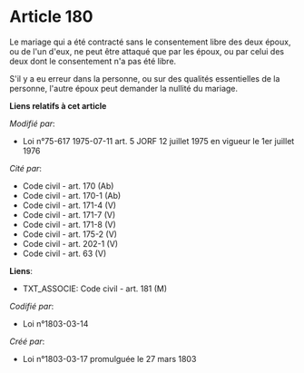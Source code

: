 # Article 180

Le mariage qui a été contracté sans le consentement libre des deux époux, ou de l'un d'eux, ne peut être attaqué que par les
époux, ou par celui des deux dont le consentement n'a pas été libre.

S'il y a eu erreur dans la personne, ou sur des qualités essentielles de la personne, l'autre époux peut demander la nullité
du mariage.

**Liens relatifs à cet article**

_Modifié par_:

  - Loi n°75-617 1975-07-11 art. 5 JORF 12 juillet 1975 en vigueur le 1er juillet 1976

_Cité par_:

  - Code civil - art. 170 (Ab)
  - Code civil - art. 170-1 (Ab)
  - Code civil - art. 171-4 (V)
  - Code civil - art. 171-7 (V)
  - Code civil - art. 171-8 (V)
  - Code civil - art. 175-2 (V)
  - Code civil - art. 202-1 (V)
  - Code civil - art. 63 (V)

**Liens**:

  - TXT_ASSOCIE: Code civil - art. 181 (M)

_Codifié par_:

  - Loi n°1803-03-14

_Créé par_:

  - Loi n°1803-03-17 promulguée le 27 mars 1803
